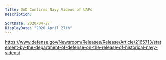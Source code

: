 ```yaml
---
Title: DoD Confirms Navy Videos of UAPs
Description: 

SortDate: 2020-04-27
DisplayDate: "2020 April 27th"
---
```


https://www.defense.gov/Newsroom/Releases/Release/Article/2165713/statement-by-the-department-of-defense-on-the-release-of-historical-navy-videos/